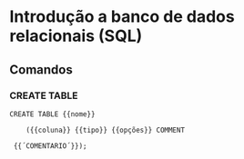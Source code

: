# Introdução a banco de dados relacionais (SQL)
## Comandos

### CREATE TABLE

```
CREATE TABLE {{nome}} 

    ({{coluna}} {{tipo}} {{opções}} COMMENT 

 {{´COMENTARIO´}});
```

